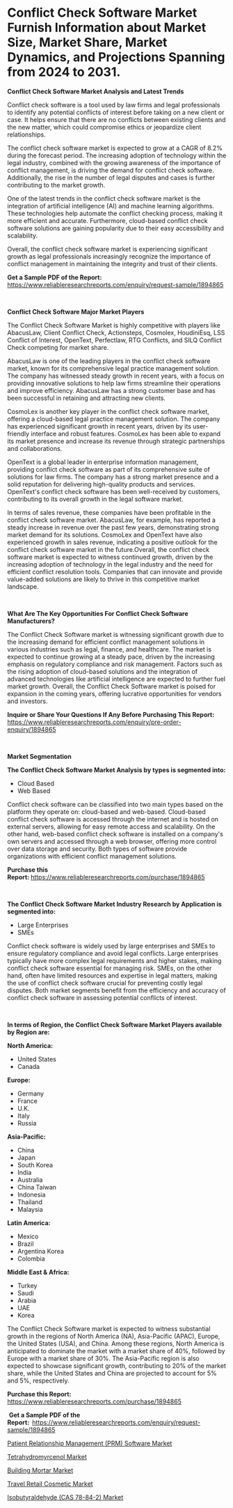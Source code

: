 <p><h1>Conflict Check Software Market Furnish Information about Market Size, Market Share, Market Dynamics, and Projections Spanning from 2024 to 2031.</h1></p><p><strong>Conflict Check Software Market Analysis and Latest Trends</strong></p>
<p><p>Conflict check software is a tool used by law firms and legal professionals to identify any potential conflicts of interest before taking on a new client or case. It helps ensure that there are no conflicts between existing clients and the new matter, which could compromise ethics or jeopardize client relationships.</p><p>The conflict check software market is expected to grow at a CAGR of 8.2% during the forecast period. The increasing adoption of technology within the legal industry, combined with the growing awareness of the importance of conflict management, is driving the demand for conflict check software. Additionally, the rise in the number of legal disputes and cases is further contributing to the market growth.</p><p>One of the latest trends in the conflict check software market is the integration of artificial intelligence (AI) and machine learning algorithms. These technologies help automate the conflict checking process, making it more efficient and accurate. Furthermore, cloud-based conflict check software solutions are gaining popularity due to their easy accessibility and scalability.</p><p>Overall, the conflict check software market is experiencing significant growth as legal professionals increasingly recognize the importance of conflict management in maintaining the integrity and trust of their clients.</p></p>
<p><strong>Get a Sample PDF of the Report:&nbsp;</strong> <a href="https://www.reliableresearchreports.com/enquiry/request-sample/1894865">https://www.reliableresearchreports.com/enquiry/request-sample/1894865</a></p>
<p>&nbsp;</p>
<p><strong>Conflict Check Software Major Market Players</strong></p>
<p><p>The Conflict Check Software Market is highly competitive with players like AbacusLaw, Client Conflict Check, Actionsteps, Cosmolex, HoudiniEsq, LSS Conflict of Interest, OpenText, Perfectlaw, RTG Conflicts, and SILQ Conflict Check competing for market share.</p><p>AbacusLaw is one of the leading players in the conflict check software market, known for its comprehensive legal practice management solution. The company has witnessed steady growth in recent years, with a focus on providing innovative solutions to help law firms streamline their operations and improve efficiency. AbacusLaw has a strong customer base and has been successful in retaining and attracting new clients.</p><p>CosmoLex is another key player in the conflict check software market, offering a cloud-based legal practice management solution. The company has experienced significant growth in recent years, driven by its user-friendly interface and robust features. CosmoLex has been able to expand its market presence and increase its revenue through strategic partnerships and collaborations.</p><p>OpenText is a global leader in enterprise information management, providing conflict check software as part of its comprehensive suite of solutions for law firms. The company has a strong market presence and a solid reputation for delivering high-quality products and services. OpenText's conflict check software has been well-received by customers, contributing to its overall growth in the legal software market.</p><p>In terms of sales revenue, these companies have been profitable in the conflict check software market. AbacusLaw, for example, has reported a steady increase in revenue over the past few years, demonstrating strong market demand for its solutions. CosmoLex and OpenText have also experienced growth in sales revenue, indicating a positive outlook for the conflict check software market in the future.Overall, the conflict check software market is expected to witness continued growth, driven by the increasing adoption of technology in the legal industry and the need for efficient conflict resolution tools. Companies that can innovate and provide value-added solutions are likely to thrive in this competitive market landscape.</p></p>
<p>&nbsp;</p>
<p><strong>What Are The Key Opportunities For Conflict Check Software Manufacturers?</strong></p>
<p><p>The Conflict Check Software market is witnessing significant growth due to the increasing demand for efficient conflict management solutions in various industries such as legal, finance, and healthcare. The market is expected to continue growing at a steady pace, driven by the increasing emphasis on regulatory compliance and risk management. Factors such as the rising adoption of cloud-based solutions and the integration of advanced technologies like artificial intelligence are expected to further fuel market growth. Overall, the Conflict Check Software market is poised for expansion in the coming years, offering lucrative opportunities for vendors and investors.</p></p>
<p><strong>Inquire or Share Your Questions If Any Before Purchasing This Report:</strong> <a href="https://www.reliableresearchreports.com/enquiry/pre-order-enquiry/1894865">https://www.reliableresearchreports.com/enquiry/pre-order-enquiry/1894865</a></p>
<p>&nbsp;</p>
<p><strong>Market Segmentation</strong></p>
<p><strong>The Conflict Check Software Market Analysis by types is segmented into:</strong></p>
<p><ul><li>Cloud Based</li><li>Web Based</li></ul></p>
<p><p>Conflict check software can be classified into two main types based on the platform they operate on: cloud-based and web-based. Cloud-based conflict check software is accessed through the internet and is hosted on external servers, allowing for easy remote access and scalability. On the other hand, web-based conflict check software is installed on a company's own servers and accessed through a web browser, offering more control over data storage and security. Both types of software provide organizations with efficient conflict management solutions.</p></p>
<p><strong>Purchase this Report:&nbsp;</strong><a href="https://www.reliableresearchreports.com/purchase/1894865">https://www.reliableresearchreports.com/purchase/1894865</a></p>
<p>&nbsp;</p>
<p><strong>The Conflict Check Software Market Industry Research by Application is segmented into:</strong></p>
<p><ul><li>Large Enterprises</li><li>SMEs</li></ul></p>
<p><p>Conflict check software is widely used by large enterprises and SMEs to ensure regulatory compliance and avoid legal conflicts. Large enterprises typically have more complex legal requirements and higher stakes, making conflict check software essential for managing risk. SMEs, on the other hand, often have limited resources and expertise in legal matters, making the use of conflict check software crucial for preventing costly legal disputes. Both market segments benefit from the efficiency and accuracy of conflict check software in assessing potential conflicts of interest.</p></p>
<p>&nbsp;</p>
<p><strong>In terms of Region, the Conflict Check Software Market Players available by Region are:</strong></p>
<p>
    <p> <strong> North America: </strong>
        <ul>
            <li>United States</li>
            <li>Canada</li>
        </ul>
        </p> 
    <p> <strong> Europe: </strong>
        <ul>
            <li>Germany</li>
            <li>France</li>
            <li>U.K.</li>
            <li>Italy</li>
            <li>Russia</li>
        </ul>
        </p> 
    <p> <strong> Asia-Pacific: </strong>
        <ul>
            <li>China</li>
            <li>Japan</li>
            <li>South Korea</li>
            <li>India</li>
            <li>Australia</li>
            <li>China Taiwan</li>
            <li>Indonesia</li>
            <li>Thailand</li>
            <li>Malaysia</li>
        </ul>
        </p> 
    <p> <strong> Latin America: </strong>
        <ul>
            <li>Mexico</li>
            <li>Brazil</li>
            <li>Argentina Korea</li>
            <li>Colombia</li>
        </ul>
        </p> 
    <p> <strong> Middle East & Africa: </strong>
        <ul>
            <li>Turkey</li>
            <li>Saudi</li>
            <li>Arabia</li>
            <li>UAE</li>
            <li>Korea</li>
        </ul>
    </p>
    </p>
<p><p>The Conflict Check Software market is expected to witness substantial growth in the regions of North America (NA), Asia-Pacific (APAC), Europe, the United States (USA), and China. Among these regions, North America is anticipated to dominate the market with a market share of 40%, followed by Europe with a market share of 30%. The Asia-Pacific region is also expected to showcase significant growth, contributing to 20% of the market share, while the United States and China are projected to account for 5% and 5%, respectively.</p></p>
<p><strong>Purchase this Report: </strong><a href="https://www.reliableresearchreports.com/purchase/1894865">https://www.reliableresearchreports.com/purchase/1894865</a></p>
<p>&nbsp;<strong>Get a Sample PDF of the Report:&nbsp;&nbsp;</strong><a href="https://www.reliableresearchreports.com/enquiry/request-sample/1894865">https://www.reliableresearchreports.com/enquiry/request-sample/1894865</a></p>
<p><strong></strong></p>
<p><p><a href="https://github.com/sofayahoo2023/Market-Research-Report-List-3/blob/main/patient-relationship-management-prm-software-market.md">Patient Relationship Management (PRM) Software Market</a></p><p><a href="https://view.publitas.com/reportprime-1/tetrahydromyrcenol-market-analysis-examines-its-scope-on-growth-opportunities-and-forecasted-trends-spanning-from-2024-to-2031/">Tetrahydromyrcenol Market</a></p><p><a href="https://view.publitas.com/reportprime-1/building-mortar-market-offers-provide-insightful-data-for-the-time-period-from-2024-to-2031-and-also-provide-analysis-based-on-application-type-and-region/">Building Mortar Market</a></p><p><a href="https://github.com/joannesouthgate/Market-Research-Report-List-2/blob/main/travel-retail-cosmetic-market.md">Travel Retail Cosmetic Market</a></p><p><a href="https://summer-dogwood-3e9.notion.site/Isobutyraldehyde-CAS-78-84-2-Market-Insights-Market-Players-and-Forecast-Till-2031-d9f5ac64b2874afeb638eb326162833c">Isobutyraldehyde (CAS 78-84-2) Market</a></p></p>